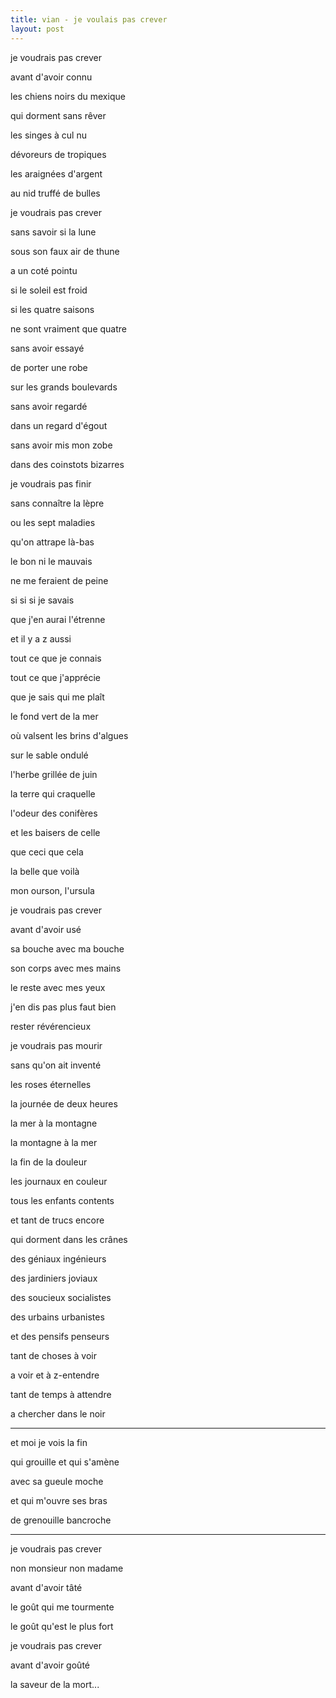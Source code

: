 ```yaml
---
title: vian - je voulais pas crever
layout: post
---
```


je voudrais pas crever

avant d'avoir connu

les chiens noirs du mexique

qui dorment sans rêver

les singes à cul nu

dévoreurs de tropiques

les araignées d'argent

au nid truffé de bulles

je voudrais pas crever

sans savoir si la lune

sous son faux air de thune

a un coté pointu

si le soleil est froid

si les quatre saisons

ne sont vraiment que quatre

sans avoir essayé

de porter une robe

sur les grands boulevards

sans avoir regardé

dans un regard d'égout

sans avoir mis mon zobe

dans des coinstots bizarres

je voudrais pas finir

sans connaître la lèpre

ou les sept maladies

qu'on attrape là-bas

le bon ni le mauvais

ne me feraient de peine

si si si je savais

que j'en aurai l'étrenne

et il y a z aussi

tout ce que je connais

tout ce que j'apprécie

que je sais qui me plaît

le fond vert de la mer

où valsent les brins d'algues

sur le sable ondulé

l'herbe grillée de juin

la terre qui craquelle

l'odeur des conifères

et les baisers de celle

que ceci que cela

la belle que voilà

mon ourson, l'ursula

je voudrais pas crever

avant d'avoir usé

sa bouche avec ma bouche

son corps avec mes mains

le reste avec mes yeux

j'en dis pas plus faut bien

rester révérencieux

je voudrais pas mourir

sans qu'on ait inventé

les roses éternelles

la journée de deux heures

la mer à la montagne

la montagne à la mer

la fin de la douleur

les journaux en couleur

tous les enfants contents

et tant de trucs encore

qui dorment dans les crânes

des géniaux ingénieurs

des jardiniers joviaux

des soucieux socialistes

des urbains urbanistes

et des pensifs penseurs

tant de choses à voir

a voir et à z-entendre

tant de temps à attendre

a chercher dans le noir

---

et moi je vois la fin

qui grouille et qui s'amène

avec sa gueule moche

et qui m'ouvre ses bras

de grenouille bancroche

---

je voudrais pas crever

non monsieur non madame

avant d'avoir tâté

le goût qui me tourmente

le goût qu'est le plus fort

je voudrais pas crever

avant d'avoir goûté

la saveur de la mort...
